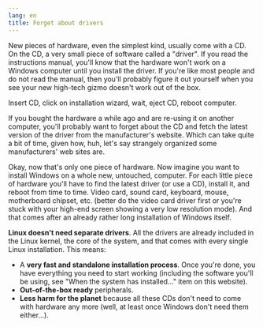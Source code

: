```yaml
---
lang: en
title: Forget about drivers
---
```


New pieces of hardware, even the simplest kind, usually come with a CD. On the CD, a very small piece of software 
called a "driver". If you read the instructions manual, you'll know that the hardware won't work on a Windows computer 
until you install the driver. If you're like most people and do not read the manual, then you'll probably figure it out 
yourself when you see your new high-tech gizmo doesn't work out of the box.

Insert CD, click on installation wizard, wait, eject CD, reboot computer.

If you bought the hardware a while ago and are re-using it on another computer, you'll probably want to forget about 
the CD and fetch the latest version of the driver from the manufacturer's website. Which can take quite a bit of time, 
given how, huh, let's say strangely organized some manufacturers' web sites are.

Okay, now that's only one piece of hardware. Now imagine you want to install Windows on a whole new, untouched, 
computer. For each little piece of hardware you'll have to find the latest driver (or use a CD), install it, and reboot 
from time to time. Video card, sound card, keyboard, mouse, motherboard chipset, etc. (better do the video card driver 
first or you're stuck with your high-end screen showing a very low resolution mode). And that comes after an already 
rather long installation of Windows itself.

<b>Linux doesn't need separate drivers</b>. All the drivers are already included in the Linux kernel, the core of 
the system, and that comes with every single Linux installation. This means:

<ul>
<li>A <b>very fast and standalone installation process</b>. Once you're done, you have everything you need to start working (including the software you'll be using, see "When the system has installed..." item on this website).</li>
<li><b>Out-of-the-box ready</b> peripherals.</li>
<li><b>Less harm for the planet</b> because all these CDs don't need to come with hardware any more (well, at least once Windows don't need them either...).</li>
</ul>




